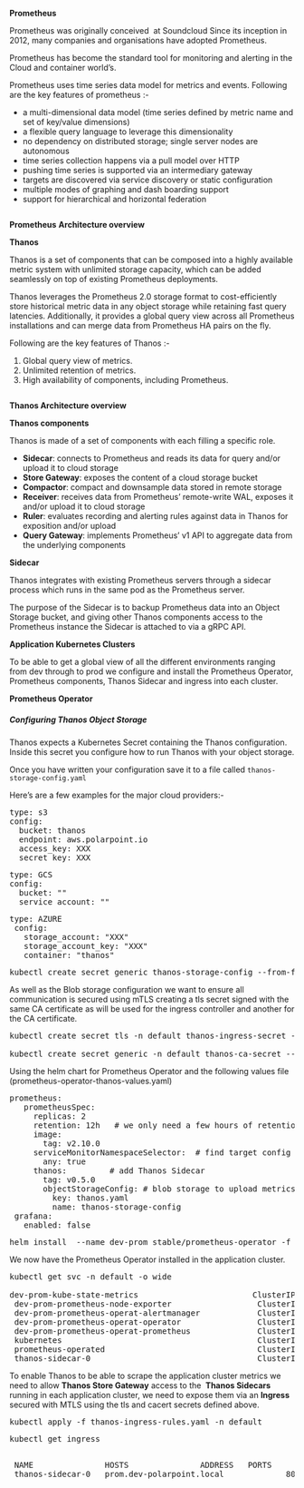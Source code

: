 

<p class="has-medium-font-size">
  <strong>Prometheus</strong>
</p>

Prometheus&nbsp;was originally conceived&nbsp; at Soundcloud Since its inception in 2012, many companies and organisations have adopted Prometheus.

Prometheus has become the standard tool for monitoring and alerting in the Cloud and container world’s.

Prometheus uses time series data model for metrics and events. Following are the key features of prometheus :-

  * a&nbsp;multi-dimensional&nbsp;data model (time series defined by metric name and set of key/value dimensions)
  * a&nbsp;flexible query language&nbsp;to leverage this dimensionality
  * no dependency on distributed storage;&nbsp;single server nodes are autonomous
  * time series collection happens via a&nbsp;pull model&nbsp;over HTTP
  * pushing time series&nbsp;is supported via an intermediary gateway
  * targets are discovered via&nbsp;service discovery&nbsp;or&nbsp;static configuration
  * multiple modes of&nbsp;graphing and dash boarding support
  * support for hierarchical and horizontal&nbsp;federation<figure class="wp-block-image">

<img src="http://polarpoint.io/wp-content/uploads/2019/06/image.png" alt="" class="wp-image-195" srcset="http://polarpoint.io/wp-content/uploads/2019/06/image.png 600w, http://polarpoint.io/wp-content/uploads/2019/06/image-300x203.png 300w" sizes="(max-width: 600px) 100vw, 600px" /> <figcaption>**Prometheus** **Architecture overview**</figcaption></figure> 

<p class="has-medium-font-size">
  <strong>Thanos</strong>
</p>

Thanos is a set of components that can be composed into a highly available metric system with unlimited storage capacity, which can be added seamlessly on top of existing Prometheus deployments.

Thanos leverages the Prometheus 2.0 storage format to cost-efficiently store historical metric data in any object storage while retaining fast query latencies. Additionally, it provides a global query view across all Prometheus installations and can merge data from Prometheus HA pairs on the fly.

Following are the key features of Thanos :-

  1. Global query view of metrics.
  2. Unlimited retention of metrics.
  3. High availability of components, including Prometheus.<figure class="wp-block-image">

<img src="http://polarpoint.io/wp-content/uploads/2019/06/image-1.png" alt="" class="wp-image-196" srcset="http://polarpoint.io/wp-content/uploads/2019/06/image-1.png 722w, http://polarpoint.io/wp-content/uploads/2019/06/image-1-300x225.png 300w" sizes="(max-width: 722px) 100vw, 722px" /> <figcaption>**Thanos Architecture overview**</figcaption></figure> 

<p class="has-medium-font-size">
  <strong>Thanos components&nbsp;</strong>
</p>

Thanos is made of a set of components with each filling a specific role.

  * **Sidecar**: connects to Prometheus and reads its data for query and/or upload it to cloud storage
  * **Store Gateway**: exposes the content of a cloud storage bucket
  * **Compactor**: compact and downsample data stored in remote storage
  * **Receiver**: receives data from Prometheus’ remote-write WAL, exposes it and/or upload it to cloud storage
  * **Ruler**: evaluates recording and alerting rules against data in Thanos for exposition and/or upload
  * **Query Gateway**: implements Prometheus’ v1 API to aggregate data from the underlying components

<p class="has-medium-font-size">
  <strong>Sidecar</strong>
</p>

Thanos integrates with existing Prometheus servers through a&nbsp;sidecar process which runs in the same pod as the Prometheus server.

The purpose of the Sidecar is to backup Prometheus data into an Object Storage bucket, and giving other Thanos components access to the Prometheus instance the Sidecar is attached to via a gRPC API.

<p class="has-medium-font-size">
  <strong>Application Kubernetes Clusters</strong>
</p>

To be able to get a global view of all the different environments ranging from dev through to prod we configure and install the Prometheus Operator, Prometheus components, Thanos Sidecar and ingress into each cluster.

**Prometheus Operator**

##### Configuring Thanos Object Storage

Thanos expects a Kubernetes Secret containing the Thanos configuration. Inside this secret you configure how to run Thanos with your object storage.

Once you have written your configuration save it to a file called `thanos-storage-config.yaml`

  
Here&#8217;s are a few examples for the major cloud providers:-

<pre class="wp-block-preformatted">type: s3
config:
  bucket: thanos
  endpoint: aws.polarpoint.io
  access_key: XXX
  secret_key: XXX</pre>

<pre class="wp-block-preformatted">type: GCS
config:
  bucket: ""
  service_account: ""</pre>

<pre class="wp-block-preformatted">type: AZURE
 config:
   storage_account: "XXX"
   storage_account_key: "XXX"
   container: "thanos"</pre>

<pre class="wp-block-preformatted">kubectl create secret generic thanos-storage-config --from-file=thanos.yaml=thanos-storage-config.yaml --namespace default</pre>

As well as the Blob storage configuration we want to ensure all communication is secured using mTLS creating a tls secret signed with the same CA certificate as will be used for the ingress controller and another for the CA certificate.

<pre class="wp-block-preformatted">kubectl create secret tls -n default thanos-ingress-secret --key dev-client.key --cert dev-client.cert

kubectl create secret generic -n default thanos-ca-secret --from-file=ca.crt=cacerts.cer</pre>

Using the helm chart for Prometheus Operator and the following values file (prometheus-operator-thanos-values.yaml)

<pre class="wp-block-preformatted">prometheus:
   prometheusSpec:
     replicas: 2      
     retention: 12h   # we only need a few hours of retention, since the rest is uploaded to blob
     image:
       tag: v2.10.0    
     serviceMonitorNamespaceSelector:  # find target config from multiple namespaces
       any: true
     thanos:         # add Thanos Sidecar
       tag: v0.5.0   
       objectStorageConfig: # blob storage to upload metrics
         key: thanos.yaml
         name: thanos-storage-config
 grafana:          
   enabled: false</pre>

<pre class="wp-block-preformatted">helm install  --name dev-prom stable/prometheus-operator -f prometheus-operator-thanos-values.yaml  --tiller-namespace=default</pre>

We now have the Prometheus Operator installed in the application cluster.

<pre class="wp-block-preformatted">kubectl get svc -n default -o wide

dev-prom-kube-state-metrics                        ClusterIP      xxxx              8080/TCP                     29d   app=kube-state-metrics,release=int-prom
 dev-prom-prometheus-node-exporter                  ClusterIP      xxxx               9100/TCP                     29d   app=prometheus-node-exporter,release=dev-prom
 dev-prom-prometheus-operat-alertmanager            ClusterIP      xxxx             9093/TCP                     29d   alertmanager=dev-prom-prometheus-operat-alertmanager,app=alertmanager
 dev-prom-prometheus-operat-operator                ClusterIP      xxxx              8080/TCP                     29d   app=prometheus-operator-operator,release=dev-prom
 dev-prom-prometheus-operat-prometheus              ClusterIP      xxxx             9090/TCP                     29d   app=prometheus,prometheus=dev-prom-prometheus-operat-prometheus
 kubernetes                                         ClusterIP      xxxx                 443/TCP                      29d   
 prometheus-operated                                ClusterIP      None                     9090/TCP                     11d   app=prometheus
 thanos-sidecar-0                                   ClusterIP      xxxx              10901/TCP                    29d   statefulset.kubernetes.io/pod-name=prometheus-dev-prom-prometheus-operat-prometheus-0</pre>

To enable Thanos to be able to scrape the application cluster metrics we need to allow&nbsp;**Thanos Store Gateway**&nbsp;access to the &nbsp;**Thanos Sidecars** running in each application cluster, we need to expose them via an&nbsp;**Ingress** secured with MTLS using the tls and cacert secrets defined above.

<pre class="wp-block-preformatted">kubectl apply -f thanos-ingress-rules.yaml -n default</pre>

<pre class="wp-block-preformatted">kubectl get ingress</pre>

<pre class="wp-block-preformatted"><br /> NAME               HOSTS               ADDRESS   PORTS     AGE<br /> thanos-sidecar-0   prom.dev-polarpoint.local             80, 443   29d</pre>

